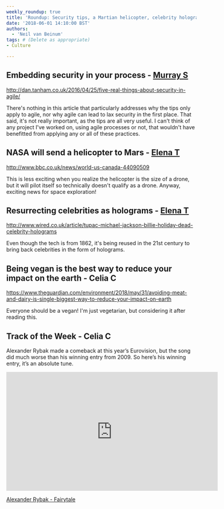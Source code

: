 ```yaml
---
weekly_roundup: true
title: 'Roundup: Security tips, a Martian helicopter, celebrity holograms, and environmentally-friendly eating'
date: '2018-06-01 14:10:00 BST'
authors:
  - 'Neil van Beinum'
tags: # (Delete as appropriate)
- Culture

---
```


## Embedding security in your process - [Murray S](/team#murray-steele)

http://dan.tanham.co.uk/2016/04/25/five-real-things-about-security-in-agile/

There's nothing in this article that particularly addresses why the tips only
apply to agile, nor why agile can lead to lax security in the first place.  That
said, it's not really important, as the tips are all very useful.  I can't think
of any project I've worked on, using agile processes or not, that wouldn't have
benefitted from applying any or all of these practices.

## NASA will send a helicopter to Mars - [Elena T](/team#elena-tanasoiu)

http://www.bbc.co.uk/news/world-us-canada-44090509

This is less exciting when you realize the helicopter is the size
of a drone, but it will pilot itself so technically doesn't qualify
as a drone. Anyway, exciting news for space exploration!

## Resurrecting celebrities as holograms - [Elena T](/team#elena-tanasoiu)

http://www.wired.co.uk/article/tupac-michael-jackson-billie-holiday-dead-celebrity-holograms

Even though the tech is from 1862, it's being reused in the
21st century to bring back celebrities in the form of 
holograms. 

## Being vegan is the best way to reduce your impact on the earth - Celia C

https://www.theguardian.com/environment/2018/may/31/avoiding-meat-and-dairy-is-single-biggest-way-to-reduce-your-impact-on-earth

Everyone should be a vegan! I'm just vegetarian, but considering it after reading this.

## Track of the Week - Celia C

Alexander Rybak made a comeback at this year’s Eurovision, but the song did much worse than his winning entry from 2009. So here’s his winning entry, it’s an absolute tune.

<iframe width="560" height="315" src="https://www.youtube.com/embed/WXwgZL4zx9o" frameborder="0" allow="autoplay; encrypted-media" allowfullscreen></iframe>

[Alexander Rybak - Fairytale](https://www.youtube.com/watch?v=WXwgZL4zx9o)
